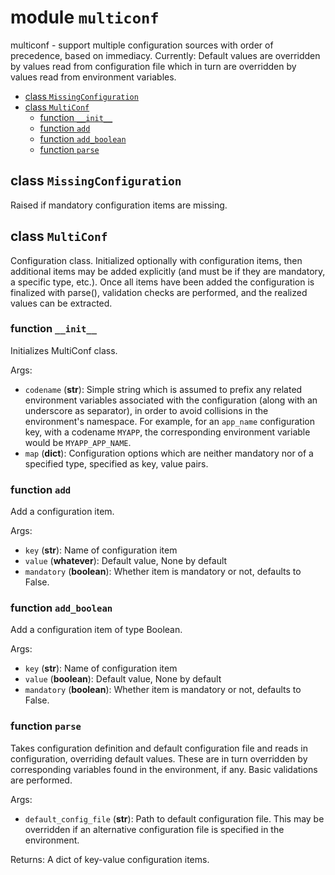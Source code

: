# module `multiconf`

multiconf - support multiple configuration sources with order of precedence,
based on immediacy.  Currently: Default values are overridden by values read
from configuration file which in turn are overridden by values read from
environment variables.

  * [class `MissingConfiguration`](#class-MissingConfiguration)
  * [class `MultiConf`](#class-MultiConf)
    * [function `__init__`](#function-__init__)
    * [function `add`](#function-add)
    * [function `add_boolean`](#function-add_boolean)
    * [function `parse`](#function-parse)

## class `MissingConfiguration`

Raised if mandatory configuration items are missing.

## class `MultiConf`

Configuration class.  Initialized optionally with configuration items, then
additional items may be added explicitly (and must be if they are mandatory,
a specific type, etc.).  Once all items have been added the configuration is
finalized with parse(), validation checks are performed, and the realized
values can be extracted.

### function `__init__`

Initializes MultiConf class.

Args:
  * `codename` (**str**): Simple string which is assumed to prefix any related
    environment variables associated with the configuration (along with an
    underscore as separator), in order to avoid collisions in the
    environment's namespace.  For example, for an `app_name` configuration
    key, with a codename `MYAPP`, the corresponding environment variable
    would be `MYAPP_APP_NAME`.
  * `map` (**dict**): Configuration options which are neither mandatory nor of a
    specified type, specified as key, value pairs.

### function `add`

Add a configuration item.

Args:
  * `key` (**str**): Name of configuration item
  * `value` (**whatever**): Default value, None by default
  * `mandatory` (**boolean**): Whether item is mandatory or not, defaults to
    False.

### function `add_boolean`

Add a configuration item of type Boolean.

Args:
  * `key` (**str**): Name of configuration item
  * `value` (**boolean**): Default value, None by default
  * `mandatory` (**boolean**): Whether item is mandatory or not, defaults to
    False.

### function `parse`

Takes configuration definition and default configuration file and reads in
configuration, overriding default values.  These are in turn overridden by
corresponding variables found in the environment, if any.  Basic
validations are performed.

Args:
  * `default_config_file` (**str**): Path to default configuration file.  This may
    be overridden if an alternative configuration file is specified in the
    environment.

Returns:
  A dict of key-value configuration items.
